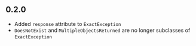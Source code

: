 0.2.0
-----
* Added `response` attribute to `ExactException`
* `DoesNotExist` and `MultipleObjectsReturned` are no longer subclasses of `ExactException`

